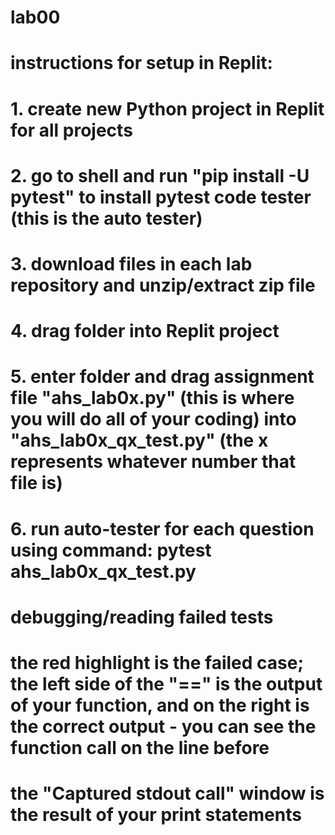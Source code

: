 # lab00

# instructions for setup in Replit:

# 1. create new Python project in Replit for all projects
# 2. go to shell and run "pip install -U pytest" to install pytest code tester (this is the auto tester)
# 3. download files in each lab repository and unzip/extract zip file
# 4. drag folder into Replit project
# 5. enter folder and drag assignment file "ahs_lab0x.py" (this is where you will do all of your coding) into "ahs_lab0x_qx_test.py" (the x represents whatever number that file is)
# 6. run auto-tester for each question using command: pytest ahs_lab0x_qx_test.py


# debugging/reading failed tests

# the red highlight is the failed case; the left side of the "==" is the output of your function, and on the right is the correct output - you can see the function call on the line before
# the "Captured stdout call" window is the result of your print statements
